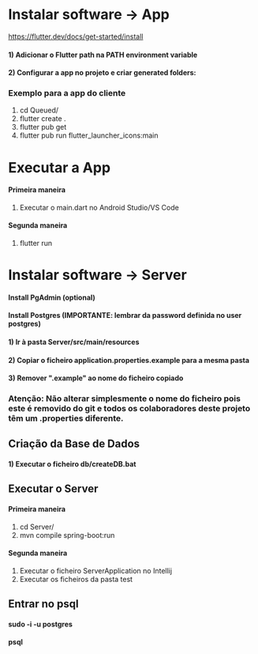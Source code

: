 # Instalar software -> App
https://flutter.dev/docs/get-started/install

#### 1) Adicionar o Flutter path na PATH environment variable

#### 2) Configurar a app no projeto e criar generated folders:
### Exemplo para a app do cliente
  1) cd Queued/
  2) flutter create .
  3) flutter pub get
  4) flutter pub run flutter_launcher_icons:main

# Executar a App
#### Primeira maneira
  1) Executar o main.dart no Android Studio/VS Code

#### Segunda maneira
  1) flutter run


# Instalar software -> Server
#### Install PgAdmin (optional)
#### Install Postgres (IMPORTANTE: lembrar da password definida no user postgres)

#### 1) Ir à pasta Server/src/main/resources
#### 2) Copiar o ficheiro application.properties.example para a mesma pasta
#### 3) Remover ".example" ao nome do ficheiro copiado
### Atenção: Não alterar simplesmente o nome do ficheiro pois este é removido do git e todos os colaboradores deste projeto têm um .properties diferente.

## Criação da Base de Dados
#### 1) Executar o ficheiro db/createDB.bat

## Executar o Server
#### Primeira maneira
  1) cd Server/
  2) mvn compile spring-boot:run

#### Segunda maneira
  1) Executar o ficheiro ServerApplication no Intellij
  2) Executar os ficheiros da pasta test

## Entrar no psql
#### sudo -i -u postgres
#### psql
